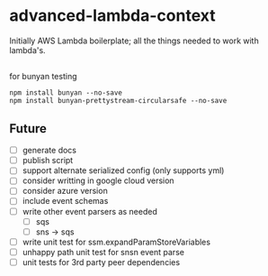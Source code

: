 # advanced-lambda-context
Initially AWS Lambda boilerplate; all the things needed to work with lambda's.


## 

for bunyan testing
```
npm install bunyan --no-save
npm install bunyan-prettystream-circularsafe --no-save
```



## Future
  - [ ] generate docs
  - [ ] publish script
  - [ ] support alternate serialized config (only supports yml)
  - [ ] consider writting in google cloud version
  - [ ] consider azure version
  - [ ] include event schemas
  - [ ] write other event parsers as needed
    - [ ] sqs
    - [ ] sns -> sqs
  - [ ] write unit test for ssm.expandParamStoreVariables
  - [ ] unhappy path unit test for snsn event parse
  - [ ] unit tests for 3rd party peer dependencies
